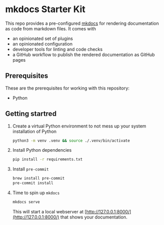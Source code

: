 # mkdocs Starter Kit

This repo provides a pre-configured [mkdocs](https://www.mkdocs.org/) for rendering documentation as code from markdown files. It comes with

- an opinionated set of plugins
- an opinionated configuration
- developer tools for linting and code checks
- a GitHub workflow to publish the rendered documentation as GitHub pages

## Prerequisites

These are the prerequisites for working with this repository:

- Python

## Getting startred

1. Create a virtual Python environment to not mess up your system installation of Python

   ```bash
   python3 -m venv .venv && source ./.venv/bin/activate
   ```

2. Install Python dependencies

   ```bash
   pip install -r requirements.txt
   ```

3. Install `pre-commit`

   ```bash
   brew install pre-commit
   pre-commit install
   ```

4. Time to spin up `mkdocs`

   ```bash
   mkdocs serve
   ```

   This will start a local webserver at [http://127.0.0.1:8000/](http://127.0.0.1:8000/) that shows your documentation.
